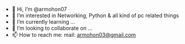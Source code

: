 - 👋 Hi, I’m @armohon07
- 👀 I’m interested in Networking, Python & all kind of pc related things
- 🌱 I’m currently learning ...
- 💞️ I’m looking to collaborate on ...
- 📫 How to reach me: mail: armohon03@gmail.com

<!---
armohon07/armohon07 is a ✨ special ✨ repository because its `README.md` (this file) appears on your GitHub profile.
You can click the Preview link to take a look at your changes.
--->
